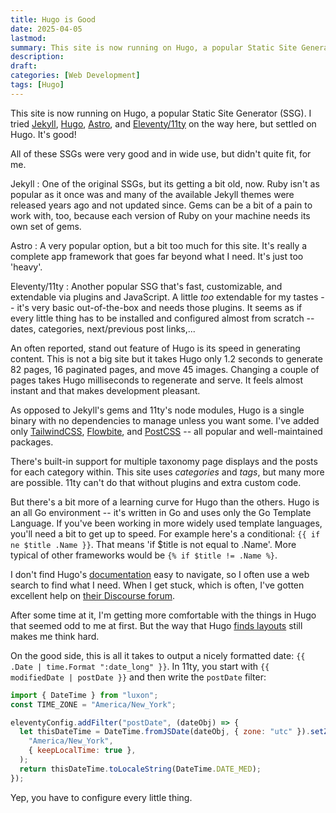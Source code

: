 ```yaml
---
title: Hugo is Good
date: 2025-04-05
lastmod:
summary: This site is now running on Hugo, a popular Static Site Generator (SSG). I tried [Jekyll](https://jekyllrb.com/), [Hugo](https://gohugo.io/), [Astro](https://astro.build/), and [Eleventy/11ty](https://www.11ty.dev/) on the way here, but settled on Hugo. It's good!
description:
draft:
categories: [Web Development]
tags: [Hugo]
---
```


This site is now running on Hugo, a popular Static Site Generator (SSG). I tried [Jekyll](https://jekyllrb.com/), [Hugo](https://gohugo.io/), [Astro](https://astro.build/), and [Eleventy/11ty](https://www.11ty.dev/) on the way here, but settled on Hugo. It's good!

<!--more-->

All of these SSGs were very good and in wide use, but didn't quite fit, for me.

Jekyll
: One of the original SSGs, but its getting a bit old, now. Ruby isn't as popular as it once was and many of the available Jekyll themes were released years ago and not updated since. Gems can be a bit of a pain to work with, too, because each version of Ruby on your machine needs its own set of gems.

Astro
: A very popular option, but a bit too much for this site. It's really a complete app framework that goes far beyond what I need. It's just too 'heavy'.

Eleventy/11ty
: Another popular SSG that's fast, customizable, and extendable via plugins and JavaScript. A little _too_ extendable for my tastes -- it's very basic out-of-the-box and needs those plugins. It seems as if every little thing has to be installed and configured almost from scratch -- dates, categories, next/previous post links,...

An often reported, stand out feature of Hugo is its speed in generating content. This is not a big site but it takes Hugo only 1.2 seconds to generate 82 pages, 16 paginated pages, and move 45 images. Changing a couple of pages takes Hugo milliseconds to regenerate and serve. It feels almost instant and that makes development pleasant.

As opposed to Jekyll's gems and 11ty's node modules, Hugo is a single binary with no dependencies to manage unless you want some. I've added only [TailwindCSS](https://tailwindcss.com/), [Flowbite](https://flowbite.com/), and [PostCSS](https://postcss.org/) -- all popular and well-maintained packages.

There's built-in support for multiple taxonomy page displays and the posts for each category within. This site uses *categories* and *tags*, but many more are possible. 11ty can't do that without plugins and extra custom code.

But there's a bit more of a learning curve for Hugo than the others. Hugo is an all Go environment -- it's written in Go and uses only the Go Template Language. If you've been working in more widely used template languages, you'll need a bit to get up to speed. For example here's a conditional: `{{ if ne $title .Name }}`. That means 'if $title is not equal to .Name'. More typical of other frameworks would be `{% if $title != .Name %}`.

I don't find Hugo's [documentation](https://gohugo.io/documentation/) easy to navigate, so I often use a web search to find what I need. When I get stuck, which is often, I've gotten excellent help on [their Discourse forum](https://discourse.gohugo.io/).

After some time at it, I'm getting more comfortable with the things in Hugo that seemed odd to me at first. But the way that Hugo [finds layouts](https://gohugo.io/templates/lookup-order/#home-templates) still makes me think hard.

On the good side, this is all it takes to output a nicely formatted date: `{{ .Date | time.Format ":date_long" }}`. In 11ty, you start with `{{ modifiedDate | postDate }}` and then write the `postDate` filter:

```js
import { DateTime } from "luxon";
const TIME_ZONE = "America/New_York";

eleventyConfig.addFilter("postDate", (dateObj) => {
  let thisDateTime = DateTime.fromJSDate(dateObj, { zone: "utc" }).setZone(
    "America/New_York",
    { keepLocalTime: true },
  );
  return thisDateTime.toLocaleString(DateTime.DATE_MED);
});
```

Yep, you have to configure every little thing.
